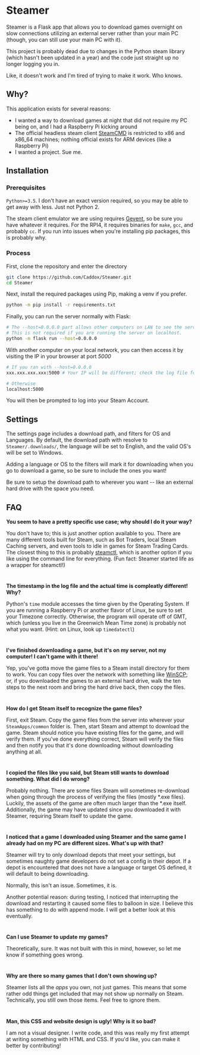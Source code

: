 # Steamer #
Steamer is a Flask app that allows you to download games overnight on slow connections utilizing an external server rather than your main PC (though, you can still use your main PC with it).

This project is probably dead due to changes in the Python steam library (which hasn't been updated in a year) and the code just straight up no longer logging you in.

Like, it doesn't work and I'm tired of trying to make it work. Who knows.

## Why? ##
This application exists for several reasons:

- I wanted a way to download games at night that did not require my PC being on, and I had a Raspberry Pi kicking around
- The official headless steam client [SteamCMD](https://developer.valvesoftware.com/wiki/SteamCMD) is restricted to x86 and x86_64 machines; nothing official exists for ARM devices (like a Raspberry Pi)
- I wanted a project. Sue me.

## Installation ##
### Prerequisites ###
`Python>=3.5`. I don't have an exact version required, so you may be able to get away with less. Just not Python 2.

The steam client emulator we are using requires [Gevent](https://www.gevent.org/install.html), so be sure you have whatever it requires. For the RPI4, it requires binaries for `make`, `gcc`, and probably `cc`. If you run into issues when you're installing pip packages, this is probably why.

### Process ###

First, clone the repository and enter the directory

```bash
git clone https://github.com/Caddox/Steamer.git
cd Steamer
```

Next, install the required packages using Pip, making a venv if you prefer.
```bash
python -m pip install -r requirements.txt
```

Finally, you can run the server normally with Flask:
```bash
# The --host=0.0.0.0 part allows other computers on LAN to see the server.
# This is not required if you are running the server on localhost.
python -m flask run --host=0.0.0.0
```

With another computer on your local network, you can then access it by visiting the IP in your browser at port *5000*
```bash
# If you ran with --host=0.0.0.0
xxx.xxx.xxx.xxx:5000 # Your IP will be different; check the log file for what it will be for you.

# Otherwise
localhost:5000
```

You will then be prompted to log into your Steam Account.

## Settings ##
The settings page includes a download path, and filters for OS and Languages. By default, the download path with resolve to `Steamer/.downloads/`, the language will be set to English, and the valid OS's will be set to Windows. 

Adding a language or OS to the filters will mark it for downloading when you go to download a game, so be sure to include the ones you want!

Be sure to setup the download path to wherever you want -- like an external hard drive with the space you need.

## FAQ ## 
**You seem to have a pretty specific use case; why should I do it your way?**

You don't have to; this is just another option available to you. There are many different tools built for Steam, such as Bot Traders, local Steam Caching servers, and even tools to idle in games for Steam Trading Cards. The closest thing to this is probably [steamctl](https://github.com/ValvePython/steamctl), which is another option if you like using the command line for everything. (Fun fact: Steamer started life as a wrapper for steamctl!)

#

**The timestamp in the log file and the actual time is compleatly different! Why?**

Python's `time` module accesses the time given by the Operating System. If you are running a Raspberry Pi or another flavor of Linux, be sure to set your Timezone correctly. Otherwise, the program will operate off of GMT, which (unless you live in the Greenwich Mean Time zone) is probably not what you want. (Hint: on Linux, look up `timedatectl`)

#

**I've finished downloading a game, but it's on my server, not my computer! I can't game with it there!**

Yep, you've gotta move the game files to a Steam install directory for them to work. You can copy files over the network with something like [WinSCP](https://winscp.net/); or, if you downloaded the games to an external hard drive, walk the ten steps to the next room and bring the hard drive back, then copy the files.

#

**How do I get Steam itself to recognize the game files?**

First, exit Steam. Copy the game files from the server into wherever your `SteamApps/common` folder is. Then, start Steam and attempt to download the game. Steam should notice you have existing files for the game, and will verify them. If you've done everything correct, Steam will verify the files and then notify you that it's done downloading without downloading anything at all.

#

**I copied the files like you said, but Steam still wants to download something. What did I do wrong?**

Probably nothing. There are some files Steam will sometimes re-download when going through the process of verifying the files (mostly *.exe files). Luckily, the assets of the game are often much larger than the *.exe itself. Additionally, the game may have updated since you downloaded it with Steamer, requiring Steam itself to update the game. 

#

**I noticed that a game I downloaded using Steamer and the same game I already had on my PC are different sizes. What's up with that?**

Steamer will try to only download depots that meet your settings, but sometimes naughty game developers do not set a config in their depot. If a depot is encountered that does not have a language or target OS defined, it will default to being downloading.

Normally, this isn't an issue. Sometimes, it is.

Another potential reason: during testing, I noticed that interrupting the download and restarting it caused some files to balloon in size. I believe this has something to do with append mode. I will get a better look at this eventually.

#

**Can I use Steamer to update my games?**

Theoretically, sure. It was not built with this in mind, however, so let me know if something goes wrong.

#


**Why are there so many games that I don't own showing up?**

Steamer lists all the *apps* you own, not just games. This means that some rather odd things get included that may not show up normally on Steam. Technically, you still own those items. Feel free to ignore them.

#

**Man, this CSS and website design is ugly! Why is it so bad?**

I am not a visual designer. I write code, and this was really my first attempt at writing something with HTML and CSS. If you'd like, you can make it better by contributing!
